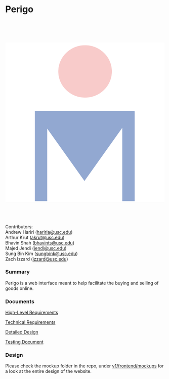 # Perigo

<br><br><br><br>
![perigo icon](v1/frontend/illustrations/icons/perigoIcon.png)
<br><br><br><br>


Contributors: <br>
Andrew Hariri (hariria@usc.edu) <br>
Arthur Krut (akrut@usc.edu)<br>
Bhavin Shah (bhavints@usc.edu)<br>
Majed Jendi (jendi@usc.edu)<br>
Sung Bin Kim (sungbink@usc.edu)<br>
Zach Izzard (izzard@usc.edu)<br>


### Summary
Perigo is a web interface meant to help facilitate the buying and selling of goods online.



### Documents
<a href="https://docs.google.com/document/d/1iFInGGf06WdbDbuE15wqX-gwuqo8J4-BMCG4d56e9JY/edit?usp=sharing">High-Level Requirements</a>

<a href="https://docs.google.com/document/d/1k5LNKwsFLH3JwzCH7t_O1L4-iVFQUPufDbQIjUGse4Q/edit?usp=sharing">Technical Requirements<a>

<a href="https://docs.google.com/document/d/1dzsl7geJ-CH_xycHSa8U8ReR_r_WIeC_UQuhe30odMk/edit?usp=sharing">Detailed Design</a>

<a href="https://docs.google.com/document/d/1qEOquENsZaDWt0DQnCkqBVIPKpZgPiDh8Om4POaPTjc/edit?usp=sharing">Testing Document</a>


### Design
Please check the mockup folder in the repo, under [v1/frontend/mockups](v1/frontend/mockups) for a look at the entire design of the website.
